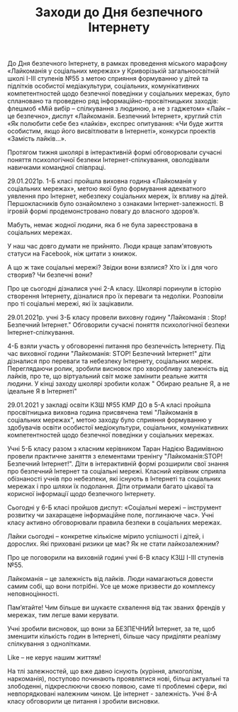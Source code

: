 ﻿---
title: Заходи до Дня безпечного Інтернету
---

До Дня безпечного Інтернету, в рамках проведення міського марафону «Лайкоманія у соціальних мережах» у Криворізькій загальноосвітній школі I-III ступенів №55 з метою сприяння формуванню у дітей та підлітків особистої медіакультури, соціальних, комунікативних компетентностей щодо безпечної поведінки у соціальних мережах, було сплановано та проведено ряд інформаційно-просвітницьких заходів: флешмоб «Мій вибір – спілкування з людиною, а не з гаджетом» «Лайк – це безпечно», диспут  «Лайкоманія. Безпечний Інтернет», круглий стіл  «Як полюбити себе без «лайків», експрес опитування: «Чи буде життя особистим, якщо його висвітлювати в Інтернеті», конкурси проектів «Замість лайків…».

Протягом тижня школярі в інтерактивній формі обговорювали сучасні поняття психологічної безпеки Інтернет-спілкування, оволодівали навичками командної співпраці.

<slideshow></slideshow>

29.01.2021р. 1-Б класі пройшла виховна година «Лайкоманія у соціальних мережах», метою якої було формування адекватного уявлення про Інтернет, небезпеку соціальних мереж, їх впливу на дітей. Першокласників було  ознайомлено з ознаками Інтернет-залежності. В ігровій формі продемонстровано  повагу до власного здоров’я.

<slideshow id="*1b"></slideshow>

Мабуть, немає жодної людини, яка б не була зареєстрована в соціальних мережах.

У наш час довго думати не прийнято. Люди краще запам'ятовують статуси на Facebook, ніж цитати з книжок.

А що ж таке соціальні мережі? Звідки вони взялися? Хто їх і для чого створив? Чи безпечні вони?

Про це сьогодні дізналися учні 2-А класу. Школярі поринули в історію створення Інтернету, дізналися про їх переваги та недоліки. Розповіли про ті соціальні мережі, які  їх зацікавили.

<slideshow id="*2a"></slideshow>

<slideshow id="*2b"></slideshow>

29.01.2021р. учні 3-Б класу провели виховну годину "Лайкоманія : Stop! Безпечний Інтернет." Обговорили сучасні поняття психологічної безпеки Інтернет-спілкування.

<slideshow id="*3b"></slideshow>

<slideshow id="*4a"></slideshow>

4-Б взяли участь у обговоренні питання про безпечність Інтернету. Під час виховної години "Лайкоманія: STOP!  Безпечний Інтернет!" діти дізналися про переваги та небезпеку Інтернету, соціальних мереж. Переглядаючи ролик, зробили висновок про хворобливу залежність від лайків, про те, що віртуальний світ може замінити реальне життя людини. У кінці заходу школярі зробили колаж " Обираю реальне Я, а не  ідеальне Я в Інтернеті"

<slideshow id="*4b"></slideshow>

29.01.2021 у закладі освіти КЗШ №55 КМР ДО в 5-А класі пройшла просвітницька виховна година присвячена темі "Лайкоманія в соціальних мережах", метою заходу було сприяння формуванню у здобувачів освіти особистої медіокультури, соціальних, комунікативних компетентностей щодо безпечної поведінки у соціальних мережах.

<slideshow id="*5a"></slideshow>

Учні 5-Б класу разом з класним керівником Таран Надією Вадимівною провели практичне заняття з елементами тренінгу "Лайкоманія:STOP! Безпечний Інтернет!". Діти в інтерактивній формі розширили свої знання про безпечний Інтернет та соціальні мережі. Класний керівник сприяла обізнаності  учнів про небезпеки, які існують в Інтернеті та соціальних мережах і про шляхи їх подолання. Діти отримали багато цікавої та корисної інформації щодо безпечного Інтернету.

<slideshow id="*5b"></slideshow>

Сьогодні у 6-Б класі пройшов диспут: «Соціальні мережі – інструмент розвитку чи захаращене інформаційне поле, поглинаюче час». Учні класу активно обговорювали правила безпеки в соціальних мережах.

<slideshow id="*6b"></slideshow>

Лайки сьогодні – конкретне кількісне мірило успішності і дітей, і дорослих. Які приховані ризики це має? Як не стати лайкозалежним?

Про це поговорили на виховній годині учні 6-В класу КЗШ І-ІІІ ступенів №55.

Лайкоманія – це залежність від лайків. Люди намагаються довести самим собі, що вони потрібні. Усе це може призвести до комплексу неповноцінності.

Пам’ятайте! Чим більше ви шукаєте схвалення від так званих френдів у мережах, тим легше вами керувати.

Учні зробили висновок, що вони за БЕЗПЕЧНИЙ Інтернет, за те, щоб зменшити кількість годин в Інтернеті, більше часу приділяти реалізму спілкування з однолітками.

Like – не керує нашим життям!

<slideshow id="*6v"></slideshow>

<slideshow id="*7a"></slideshow>

На тлі залежностей, що вже давно існують (куріння, алкоголізм, наркоманія), поступово починають проявлятися нові,  більш актуальні та злободенні, підкреслюючи своєю появою, саме ті проблемні сфери, які невпорядковані належним чином. Це інтернет - залежність. Учні 8-А класу обговорили це питання і зробили висновки.

<slideshow id="*8a"></slideshow>